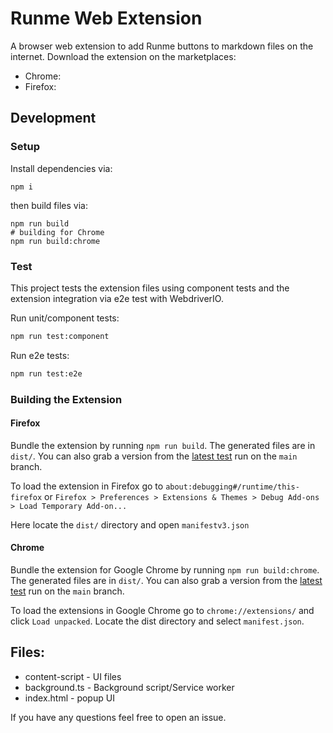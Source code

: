 # Runme Web Extension

A browser web extension to add Runme buttons to markdown files on the internet. Download the extension on the marketplaces:

- Chrome:
- Firefox:

## Development
### Setup

Install dependencies via:

```
npm i
```

then build files via:

```
npm run build
# building for Chrome
npm run build:chrome
```

### Test

This project tests the extension files using component tests and the extension integration via e2e test with WebdriverIO.

Run unit/component tests:

```sh
npm run test:component
```

Run e2e tests:

```sh
npm run test:e2e
```

### Building the Extension

#### Firefox

Bundle the extension by running `npm run build`. The generated files are in `dist/`. You can also grab a version from the [latest test](https://github.com/stateful/runme-web-extension/actions/workflows/test.yml) run on the `main` branch.

To load the extension in Firefox go to `about:debugging#/runtime/this-firefox` or `Firefox > Preferences > Extensions & Themes > Debug Add-ons > Load Temporary Add-on...`

Here locate the `dist/` directory and open `manifestv3.json`

#### Chrome

Bundle the extension for Google Chrome by running `npm run build:chrome`. The generated files are in `dist/`. You can also grab a version from the [latest test](https://github.com/stateful/runme-web-extension/actions/workflows/test.yml) run on the `main` branch.

To load the extensions in Google Chrome go to `chrome://extensions/` and click `Load unpacked`. Locate the dist directory and select `manifest.json`.

## Files:

 - content-script - UI files
 - background.ts - Background script/Service worker
 - index.html - popup UI

If you have any questions feel free to open an issue.
